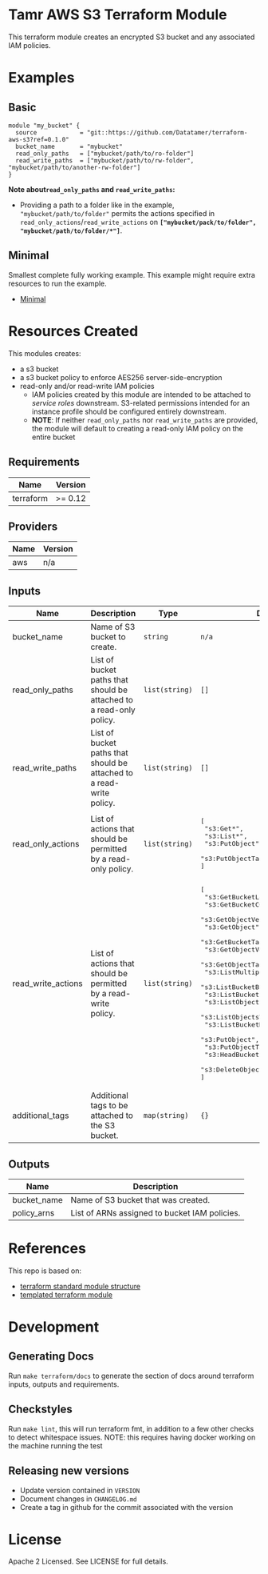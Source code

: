 # Tamr AWS S3 Terraform Module
This terraform module creates an encrypted S3 bucket and any associated IAM policies.

# Examples
## Basic
```
module "my_bucket" {
  source            = "git::https://github.com/Datatamer/terraform-aws-s3?ref=0.1.0"
  bucket_name       = "mybucket"
  read_only_paths   = ["mybucket/path/to/ro-folder"]
  read_write_paths  = ["mybucket/path/to/rw-folder", "mybucket/path/to/another-rw-folder"]
}
```
**Note about`read_only_paths` and `read_write_paths`:**
* Providing a path to a folder like in the example, `"mybucket/path/to/folder"` permits the actions specified in `read_only_actions`/`read_write_actions` on **`["mybucket/pack/to/folder", "mybucket/path/to/folder/*"]`**.

## Minimal
Smallest complete fully working example. This example might require extra resources to run the example.
- [Minimal](https://github.com/Datatamer/terraform-aws-s3/tree/master/examples/minimal)

# Resources Created
This modules creates:
* a s3 bucket
* a s3 bucket policy to enforce AES256 server-side-encryption
* read-only and/or read-write IAM policies
  * IAM policies created by this module are intended to be attached to _service roles_ downstream. S3-related permissions intended for an instance profile should be configured entirely downstream.
  * **NOTE**: If neither `read_only_paths` nor `read_write_paths` are provided, the module will default to creating a read-only IAM policy on the entire bucket

<!-- BEGINNING OF PRE-COMMIT-TERRAFORM DOCS HOOK -->
## Requirements

| Name | Version |
|------|---------|
| terraform | >= 0.12 |

## Providers

| Name | Version |
|------|---------|
| aws | n/a |

## Inputs

| Name | Description | Type | Default | Required |
|------|-------------|------|---------|:--------:|
| bucket\_name | Name of S3 bucket to create. | `string` | `n/a` | yes |
| read\_only\_paths | List of bucket paths that should be attached to a read-only policy. | `list(string)` | `[]` | no |
| read\_write\_paths | List of bucket paths that should be attached to a read-write policy. | `list(string)` | `[]` | no |
| read\_only\_actions | List of actions that should be permitted by a read-only policy. | `list(string)` | <pre>[<br>  "s3:Get*",<br>  "s3:List*",<br>  "s3:PutObject",<br>  "s3:PutObjectTagging"<br>]</pre> | no |
| read\_write\_actions | List of actions that should be permitted by a read-write policy. | `list(string)` | <pre>[<br>  "s3:GetBucketLocation",<br>  "s3:GetBucketCORS",<br>  "s3:GetObjectVersionForReplication",<br>  "s3:GetObject",<br>  "s3:GetBucketTagging",<br>  "s3:GetObjectVersion",<br>  "s3:GetObjectTagging",<br>  "s3:ListMultipartUploadParts",<br>  "s3:ListBucketByTags",<br>  "s3:ListBucket",<br>  "s3:ListObjects",<br>  "s3:ListObjectsV2",<br>  "s3:ListBucketMultipartUploads",<br>  "s3:PutObject",<br>  "s3:PutObjectTagging",<br>  "s3:HeadBucket",<br>  "s3:DeleteObject"<br>]</pre> | no |
| additional\_tags | Additional tags to be attached to the S3 bucket. | `map(string)` | `{}` | no |

## Outputs

| Name | Description |
|------|-------------|
| bucket\_name | Name of S3 bucket that was created. |
| policy\_arns | List of ARNs assigned to bucket IAM policies. |
<!-- END OF PRE-COMMIT-TERRAFORM DOCS HOOK -->

# References
This repo is based on:
* [terraform standard module structure](https://www.terraform.io/docs/modules/index.html#standard-module-structure)
* [templated terraform module](https://github.com/tmknom/template-terraform-module)

# Development
## Generating Docs
Run `make terraform/docs` to generate the section of docs around terraform inputs, outputs and requirements.

## Checkstyles
Run `make lint`, this will run terraform fmt, in addition to a few other checks to detect whitespace issues.
NOTE: this requires having docker working on the machine running the test

## Releasing new versions
* Update version contained in `VERSION`
* Document changes in `CHANGELOG.md`
* Create a tag in github for the commit associated with the version

# License
Apache 2 Licensed. See LICENSE for full details.
